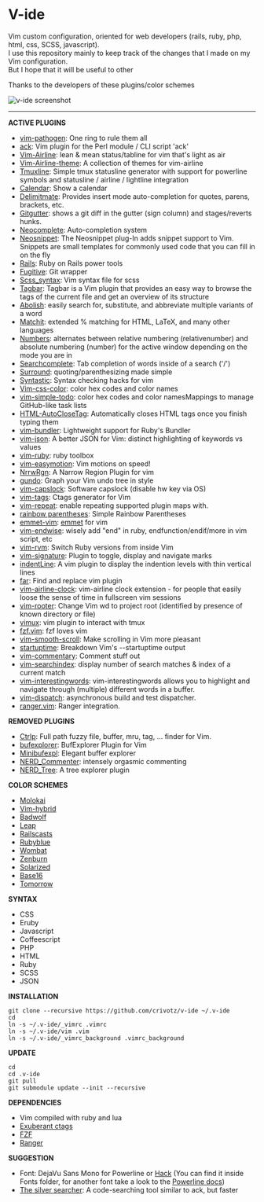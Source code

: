 # V-ide
Vim custom configuration, oriented for web developers (rails, ruby, php, html, css, SCSS, javascript).  
I use this repository mainly to keep track of the changes that I made on my Vim configuration.  
But I hope that it will be useful to other  
  
Thanks to the developers of these plugins/color schemes  
  
![v-ide screenshot](https://raw.githubusercontent.com/crivotz/v-ide/master/v-ide_screenshot.png)  
  
- - -  
  
**ACTIVE PLUGINS**  
* [vim-pathogen](https://github.com/tpope/vim-pathogen): One ring to rule them all  
* [ack](https://github.com/mileszs/ack.vim.git): Vim plugin for the Perl module / CLI script 'ack'  
* [Vim-Airline](https://github.com/bling/vim-airline): lean & mean status/tabline for vim that's light as air  
* [Vim-Airline-theme](https://github.com/vim-airline/vim-airline-themes): A collection of themes for vim-airline  
* [Tmuxline](https://github.com/edkolev/tmuxline.vim): Simple tmux statusline generator with support for powerline symbols and statusline / airline / lightline integration  
* [Calendar](http://www.vim.org/scripts/script.php?script_id=52): Show a calendar  
* [Delimitmate](https://github.com/Raimondi/delimitMate): Provides insert mode auto-completion for quotes, parens, brackets, etc.  
* [Gitgutter](https://github.com/airblade/vim-gitgutter): shows a git diff in the gutter (sign column) and stages/reverts hunks.  
* [Neocomplete](https://github.com/Shougo/neocomplete.vim): Auto-completion system  
* [Neosnippet](https://github.com/Shougo/neosnippet.vim): The Neosnippet plug-In adds snippet support to Vim. Snippets are small templates for commonly used code that you can fill in on the fly  
* [Rails](https://github.com/tpope/vim-rails): Ruby on Rails power tools  
* [Fugitive](https://github.com/tpope/vim-fugitive): Git wrapper  
* [Scss_syntax](https://github.com/cakebaker/scss-syntax.vim): Vim syntax file for scss  
* [Tagbar](http://majutsushi.github.io/tagbar/): Tagbar is a Vim plugin that provides an easy way to browse the tags of the current file and get an overview of its structure  
* [Abolish](https://github.com/tpope/vim-abolish): easily search for, substitute, and abbreviate multiple variants of a word  
* [Matchit](https://github.com/tmhedberg/matchit): extended % matching for HTML, LaTeX, and many other languages  
* [Numbers](https://github.com/myusuf3/numbers.vim): alternates between relative numbering (relativenumber) and absolute numbering (number) for the active window depending on the mode you are in  
* [Searchcomplete](http://www.vim.org/scripts/script.php?script_id=474): Tab completion of words inside of a search ('/')  
* [Surround](https://github.com/tpope/vim-surround): quoting/parenthesizing made simple  
* [Syntastic](https://github.com/scrooloose/syntastic): Syntax checking hacks for vim  
* [Vim-css-color](https://github.com/ap/vim-css-color.git): color hex codes and color names  
* [vim-simple-todo](https://github.com/vitalk/vim-simple-todo): color hex codes and color namesMappings to manage GitHub-like task lists  
* [HTML-AutoCloseTag](https://github.com/vim-scripts/HTML-AutoCloseTag): Automatically closes HTML tags once you finish typing them  
* [vim-bundler](https://github.com/tpope/vim-bundler): Lightweight support for Ruby's Bundler  
* [vim-json](https://github.com/elzr/vim-json.git): A better JSON for Vim: distinct highlighting of keywords vs values  
* [vim-ruby](https://github.com/vim-ruby/vim-ruby.git): ruby toolbox  
* [vim-easymotion](https://github.com/Lokaltog/vim-easymotion): Vim motions on speed!  
* [NrrwRgn](https://github.com/chrisbra/NrrwRgn.git): A Narrow Region Plugin for vim  
* [gundo](https://github.com/sjl/gundo.vim/): Graph your Vim undo tree in style  
* [vim-capslock](https://github.com/tpope/vim-capslock.git): Software capslock (disable hw key via OS)  
* [vim-tags](https://github.com/szw/vim-tags.git): Ctags generator for Vim  
* [vim-repeat](https://github.com/tpope/vim-repeat.git): enable repeating supported plugin maps with.  
* [rainbow parentheses](https://github.com/junegunn/rainbow_parentheses.vim): Simple Rainbow Parentheses
* [emmet-vim](https://github.com/mattn/emmet-vim.git): [emmet](http://emmet.io) for vim  
* [vim-endwise](https://github.com/tpope/vim-endwise.git): wisely add "end" in ruby, endfunction/endif/more in vim script, etc  
* [vim-rvm](https://github.com/tpope/vim-rvm): Switch Ruby versions from inside Vim  
* [vim-signature](https://github.com/kshenoy/vim-signature.git): Plugin to toggle, display and navigate marks  
* [indentLine](https://github.com/yggdroot/indentline): A vim plugin to display the indention levels with thin vertical lines  
* [far](https://github.com/brooth/far.vim): Find and replace vim plugin  
* [vim-airline-clock](https://github.com/enricobacis/vim-airline-clock): vim-airline clock extension - for people that easily loose the sense of time in fullscreen vim sessions  
* [vim-rooter](https://github.com/airblade/vim-rooter): Change Vim wd to project root (identified by presence of known directory or file)  
* [vimux](https://github.com/benmills/vimux): vim plugin to interact with tmux   
* [fzf.vim](https://github.com/junegunn/fzf.vim): fzf loves vim  
* [vim-smooth-scroll](https://github.com/terryma/vim-smooth-scroll): Make scrolling in Vim more pleasant  
* [startuptime](https://github.com/tweekmonster/startuptime.vim): Breakdown Vim's --startuptime output  
* [vim-commentary](https://github.com/tpope/vim-commentary): Comment stuff out  
* [vim-searchindex](https://github.com/google/vim-searchindex): display number of search matches & index of a current match  
* [vim-interestingwords](https://github.com/lfv89/vim-interestingwords): vim-interestingwords allows you to highlight and navigate through (multiple) different words in a buffer.  
* [vim-dispatch](https://github.com/tpope/vim-dispatch.git): asynchronous build and test dispatcher.  
* [ranger.vim](https://github.com/francoiscabrol/ranger.vim): Ranger integration.  
  
**REMOVED PLUGINS**  
* [Ctrlp](https://github.com/ctrlpvim/ctrlp.vim): Full path fuzzy file, buffer, mru, tag, ... finder for Vim.  
* [bufexplorer](https://github.com/jlanzarotta/bufexplorer): BufExplorer Plugin for Vim  
* [Minibufexpl](https://github.com/techlivezheng/vim-plugin-minibufexpl): Elegant buffer explorer  
* [NERD_Commenter](https://github.com/scrooloose/nerdcommenter): intensely orgasmic commenting  
* [NERD_Tree](https://github.com/scrooloose/nerdtree): A tree explorer plugin  
  
**COLOR SCHEMES**  
* [Molokai](https://github.com/tomasr/molokai)  
* [Vim-hybrid](https://github.com/w0ng/vim-hybrid)  
* [Badwolf](https://github.com/sjl/badwolf)  
* [Leap](https://github.com/yoos/leap.vim)  
* [Railscasts](https://github.com/jpo/vim-railscasts-theme)  
* [Rubyblue](https://github.com/jlong/rubyblue)  
* [Wombat](https://github.com/vim-scripts/Wombat)  
* [Zenburn](https://github.com/jnurmine/Zenburn)  
* [Solarized](https://github.com/altercation/vim-colors-solarized)  
* [Base16](https://github.com/chriskempson/base16-vim)  
* [Tomorrow](https://github.com/chriskempson/tomorrow-theme)  

**SYNTAX**  
* CSS  
* Eruby  
* Javascript  
* Coffeescript  
* PHP  
* HTML  
* Ruby  
* SCSS  
* JSON  
  
**INSTALLATION**
```console
git clone --recursive https://github.com/crivotz/v-ide ~/.v-ide
cd
ln -s ~/.v-ide/_vimrc .vimrc
ln -s ~/.v-ide/vim .vim
ln -s ~/.v-ide/_vimrc_background .vimrc_background
```  
**UPDATE**
```console
cd
cd .v-ide
git pull
git submodule update --init --recursive
```  
  
**DEPENDENCIES**  
* Vim compiled with ruby and lua  
* [Exuberant ctags](http://ctags.sourceforge.net)  
* [FZF](https://github.com/junegunn/fzf)  
* [Ranger](http://ranger.nongnu.org)  
  
**SUGGESTION**  
* Font: DejaVu Sans Mono for Powerline or [Hack](http://sourcefoundry.org/hack) (You can find it inside Fonts folder, for another font take a look to the [Powerline docs](https://powerline.readthedocs.org/en/master/installation.html#patched-fonts))  
* [The silver searcher](https://github.com/ggreer/the_silver_searcher.git): A code-searching tool similar to ack, but faster  
